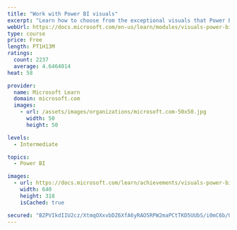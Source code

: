 ```yaml
---
title: "Work with Power BI visuals"
excerpt: "Learn how to choose from the exceptional visuals that Power BI makes available to you. Formatting visuals will direct the user’s attention to exactly where you want it, while helping to make the visual easier to read and interpret. You will also learn about how to use key performance indicators (KPIs)."
webUrl: https://docs.microsoft.com/en-us/learn/modules/visuals-power-bi/
type: course
price: Free
length: PT1H13M
ratings:
  count: 2237
  average: 4.6464014
heat: 58

provider:
  name: Microsoft Learn
  domain: microsoft.com
  images:
    - url: /assets/images/organizations/microsoft.com-50x50.jpg
      width: 50
      height: 50

levels:
  - Intermediate

topics:
  - Power BI

images:
  - url: https://docs.microsoft.com/learn/achievements/visuals-power-bi-social.png
    width: 640
    height: 318
    isCached: true

secured: "BZPVIkdIIU2cz/XtmqOXxvbDZ6XfA6yRAO5RPW2maPCtTKD5UUbS/i0mC6b/UodTlopEXU4akMtEM8qI4pZkfP7lA/EiYgZ2TOiGRghqmPV+NL1f/Z1aQGJ/wUKIND5oDhCQ7jJTRUZ/+UKIbWexPxiIigl7v/gn4duMUNgJxPmqnu26cI5Tfcmc+juot9Drk1S8KVhPog2wWO+42uvgI5fxY3cAd/b+cuQAbO9RvPaBK7unedYvvmYW+qMtxlIfyZHwQivdauf9UoHF/S4Pi2qDAzfkMoyoJoq8wfNcXa4vK8oHr16hime6HBdSyJNWYF6jurw/UJJ7yQh7KZIId+WxdH2LK+DKYv7EKtqyllDOTw/w1p2YYo+eVrhADMY2cwYtnu4GSwNs12uONkjq9HPTjP2kjkba8e9Gt3T56JE=;vulN96Gicc3MQ5lHZ5vvsQ=="
---
```



